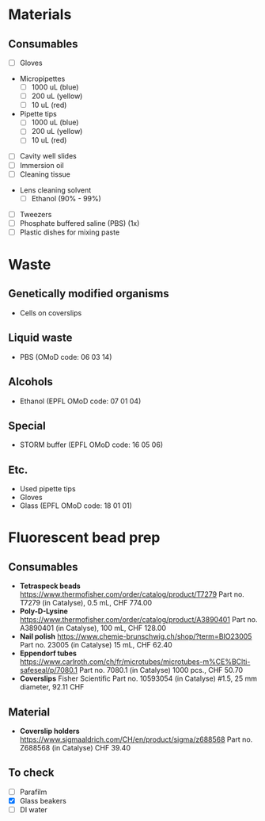 # Materials

## Consumables

- [ ] Gloves
- Micropipettes
  - [ ] 1000 uL (blue)
  - [ ] 200 uL (yellow)
  - [ ] 10 uL (red)
- Pipette tips
  - [ ] 1000 uL (blue)
  - [ ] 200 uL (yellow)
  - [ ] 10 uL (red)
- [ ] Cavity well slides
- [ ] Immersion oil
- [ ] Cleaning tissue
- Lens cleaning solvent
  - [ ] Ethanol (90% - 99%)
- [ ] Tweezers
- [ ] Phosphate buffered saline (PBS) (1x)
- [ ] Plastic dishes for mixing paste

# Waste

## Genetically modified organisms
- Cells on coverslips

## Liquid waste

- PBS (OMoD code: 06 03 14)

## Alcohols

- Ethanol (EPFL OMoD code: 07 01 04)

## Special

- STORM buffer (EPFL OMoD code: 16 05 06)

## Etc.

- Used pipette tips
- Gloves
- Glass (EPFL OMoD code: 18 01 01)

# Fluorescent bead prep

## Consumables
- **Tetraspeck beads** https://www.thermofisher.com/order/catalog/product/T7279 Part no. T7279 (in Catalyse), 0.5 mL, CHF 774.00
- **Poly-D-Lysine** https://www.thermofisher.com/order/catalog/product/A3890401 Part no. A3890401 (in Catalyse), 100 mL, CHF 128.00
- **Nail polish** https://www.chemie-brunschwig.ch/shop/?term=BIO23005 Part no. 23005 (in Catalyse) 15 mL, CHF 62.40
- **Eppendorf tubes** https://www.carlroth.com/ch/fr/microtubes/microtubes-m%CE%BClti-safeseal/p/7080.1 Part no. 7080.1 (in Catalyse) 1000 pcs., CHF 50.70
- **Coverslips** Fisher Scientific Part no. 10593054 (in Catalyse) #1.5, 25 mm diameter, 92.11 CHF

## Material

- **Coverslip holders** https://www.sigmaaldrich.com/CH/en/product/sigma/z688568 Part no. Z688568 (in Catalyse) CHF 39.40

## To check
- [ ] Parafilm
- [X] Glass beakers
- [ ] DI water
